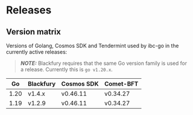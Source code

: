 # Releases

## Version matrix

Versions of Golang, Cosmos SDK and Tendermint used by ibc-go in the currently active releases:

> **_NOTE:_** Blackfury requires that the same Go version family is used for a release.  Currently this is `go v1.20.x`.

| Go   | Blackfury | Cosmos SDK | Comet-BFT |
|------|-------------|------------|-----------|
| 1.20 | v1.4.x      | v0.46.11   | v0.34.27  |
| 1.19 | v1.2.9      | v0.46.11   | v0.34.27  |
